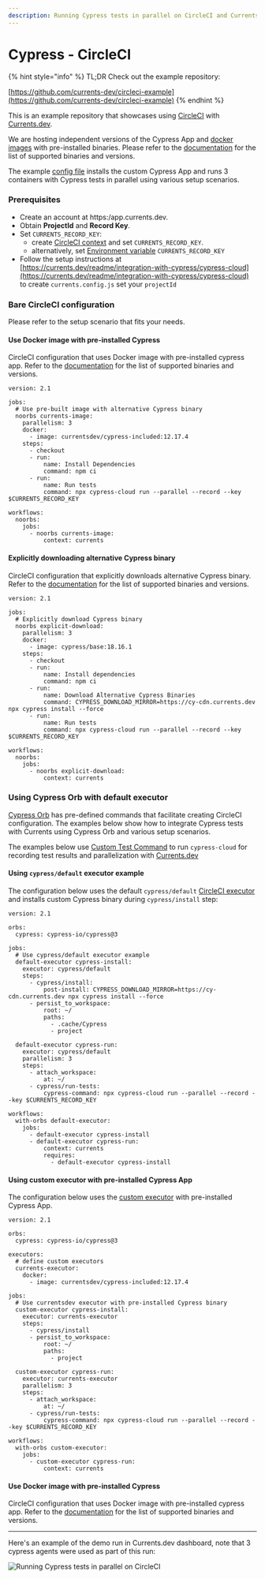 ```yaml
---
description: Running Cypress tests in parallel on CircleCI and Currents dashboard
---
```


# Cypress - CircleCI

{% hint style="info" %}
TL;DR Check out the example repository:

[https://github.com/currents-dev/circleci-example](https://github.com/currents-dev/circleci-example)
{% endhint %}

This is an example repository that showcases using [CircleCI](https://circleci.com/) with [Currents.dev](https://currents.dev/).

We are hosting independent versions of the Cypress App and [docker images](https://hub.docker.com/r/currentsdev/cypress-included) with pre-installed binaries. Please refer to the [documentation](https://currents.dev/readme/integration-with-cypress/alternative-cypress-binaries) for the list of supported binaries and versions.

The example [config file](https://github.com/currents-dev/circleci-example/blob/master/.circleci/config.yml) installs the custom Cypress App and runs 3 containers with Cypress tests in parallel using various setup scenarios.

### Prerequisites

* Create an account at https:/app.currents.dev.
* Obtain **ProjectId** and **Record Key**.
* Set `CURRENTS_RECORD_KEY`:
  * create [CircleCI context](https://circleci.com/docs/contexts/) and set `CURRENTS_RECORD_KEY`.
  * alternatively, set [Environment variable](https://circleci.com/docs/2.0/env-vars/) `CURRENTS_RECORD_KEY`
* Follow the setup instructions at [https://currents.dev/readme/integration-with-cypress/cypress-cloud](https://currents.dev/readme/integration-with-cypress/cypress-cloud) to create `currents.config.js` set your `projectId`

### Bare CircleCI configuration

Please refer to the setup scenario that fits your needs.

#### Use Docker image with pre-installed Cypress

CircleCI configuration that uses Docker image with pre-installed cypress app. Refer to the [documentation](https://currents.dev/readme/integration-with-cypress/alternative-cypress-binaries) for the list of supported binaries and versions.

```
version: 2.1

jobs:
  # Use pre-built image with alternative Cypress binary
  noorbs currents-image:
    parallelism: 3
    docker:
      - image: currentsdev/cypress-included:12.17.4
    steps:
      - checkout
      - run:
          name: Install Dependencies
          command: npm ci
      - run:
          name: Run tests
          command: npx cypress-cloud run --parallel --record --key $CURRENTS_RECORD_KEY

workflows:
  noorbs:
    jobs:
      - noorbs currents-image:
          context: currents
```

#### Explicitly downloading alternative Cypress binary

CircleCI configuration that explicitly downloads alternative Cypress binary. Refer to the [documentation](https://currents.dev/readme/integration-with-cypress/alternative-cypress-binaries) for the list of supported binaries and versions.

```
version: 2.1

jobs:
  # Explicitly download Cypress binary
  noorbs explicit-download:
    parallelism: 3
    docker:
      - image: cypress/base:18.16.1
    steps:
      - checkout
      - run:
          name: Install dependencies
          command: npm ci
      - run:
          name: Download Alternative Cypress Binaries
          command: CYPRESS_DOWNLOAD_MIRROR=https://cy-cdn.currents.dev npx cypress install --force
      - run:
          name: Run tests
          command: npx cypress-cloud run --parallel --record --key $CURRENTS_RECORD_KEY

workflows:
  noorbs:
    jobs:
      - noorbs explicit-download:
          context: currents
```

### Using Cypress Orb with default executor

[Cypress Orb](https://circleci.com/developer/orbs/orb/cypress-io/cypress) has pre-defined commands that facilitate creating CircleCI configuration. The examples below show how to integrate Cypress tests with Currents using Cypress Orb and various setup scenarios.

The examples below use [Custom Test Command](https://github.com/currents-dev/circleci-example/blob/master/.circleci/config.yml#L9) to run `cypress-cloud` for recording test results and parallelization with [Currents.dev](https://currents.dev/)

#### Using `cypress/default` executor example

The configuration below uses the default `cypress/default` [CircleCI executor](https://circleci.com/docs/executor-intro/) and installs custom Cypress binary during `cypress/install` step:

```
version: 2.1

orbs:
  cypress: cypress-io/cypress@3

jobs:
  # Use cypress/default executor example
  default-executor cypress-install:
    executor: cypress/default
    steps:
      - cypress/install:
          post-install: CYPRESS_DOWNLOAD_MIRROR=https://cy-cdn.currents.dev npx cypress install --force
      - persist_to_workspace:
          root: ~/
          paths:
            - .cache/Cypress
            - project

  default-executor cypress-run:
    executor: cypress/default
    parallelism: 3
    steps:
      - attach_workspace:
          at: ~/
      - cypress/run-tests:
          cypress-command: npx cypress-cloud run --parallel --record --key $CURRENTS_RECORD_KEY

workflows:
  with-orbs default-executor:
    jobs:
      - default-executor cypress-install
      - default-executor cypress-run:
          context: currents
          requires:
            - default-executor cypress-install
```

#### Using custom executor with pre-installed Cypress App

The configuration below uses the [custom executor](https://circleci.com/docs/executor-intro/) with pre-installed Cypress App.

```
version: 2.1

orbs:
  cypress: cypress-io/cypress@3

executors:
  # define custom executors
  currents-executor:
    docker:
      - image: currentsdev/cypress-included:12.17.4

jobs:
  # Use currentsdev executor with pre-installed Cypress binary
  custom-executor cypress-install:
    executor: currents-executor
    steps:
      - cypress/install
      - persist_to_workspace:
          root: ~/
          paths:
            - project

  custom-executor cypress-run:
    executor: currents-executor
    parallelism: 3
    steps:
      - attach_workspace:
          at: ~/
      - cypress/run-tests:
          cypress-command: npx cypress-cloud run --parallel --record --key $CURRENTS_RECORD_KEY

workflows:
  with-orbs custom-executor:
    jobs:
      - custom-executor cypress-run:
          context: currents
```

#### Use Docker image with pre-installed Cypress

CircleCI configuration that uses Docker image with pre-installed cypress app. Refer to the [documentation](https://currents.dev/readme/integration-with-cypress/alternative-cypress-binaries) for the list of supported binaries and versions.

***

Here's an example of the demo run in Currents.dev dashboard, note that 3 cypress agents were used as part of this run:

![Running Cypress tests in parallel on CircleCI](../../../.gitbook/assets/circle-ci-parallel-cypress-tests.png)
